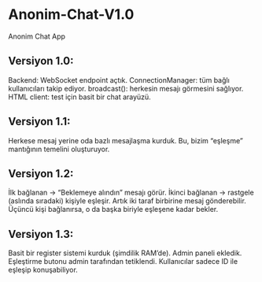 # Anonim-Chat-V1.0
Anonim Chat App

## Versiyon 1.0:

Backend: WebSocket endpoint açtık.
ConnectionManager: tüm bağlı kullanıcıları takip ediyor.
broadcast(): herkesin mesajı görmesini sağlıyor.
HTML client: test için basit bir chat arayüzü.

## Versiyon 1.1:

Herkese mesaj yerine oda bazlı mesajlaşma kurduk.
Bu, bizim “eşleşme” mantığının temelini oluşturuyor.

## Versiyon 1.2:

İlk bağlanan → “Beklemeye alındın” mesajı görür.
İkinci bağlanan → rastgele (aslında sıradaki) kişiyle eşleşir.
Artık iki taraf birbirine mesaj gönderebilir.
Üçüncü kişi bağlanırsa, o da başka biriyle eşleşene kadar bekler.

## Versiyon 1.3:

Basit bir register sistemi kurduk (şimdilik RAM’de).
Admin paneli ekledik.
Eşleştirme butonu admin tarafından tetiklendi.
Kullanıcılar sadece ID ile eşleşip konuşabiliyor.
